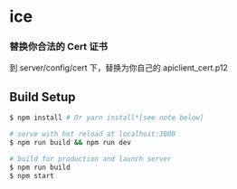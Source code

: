 # ice

### 替换你合法的 Cert 证书

到 server/config/cert 下，替换为你自己的 apiclient_cert.p12

## Build Setup

``` bash
$ npm install # Or yarn install*[see note below]

# serve with hot reload at localhost:3000
$ npm run build && npm run dev

# build for production and launch server
$ npm run build
$ npm start
```